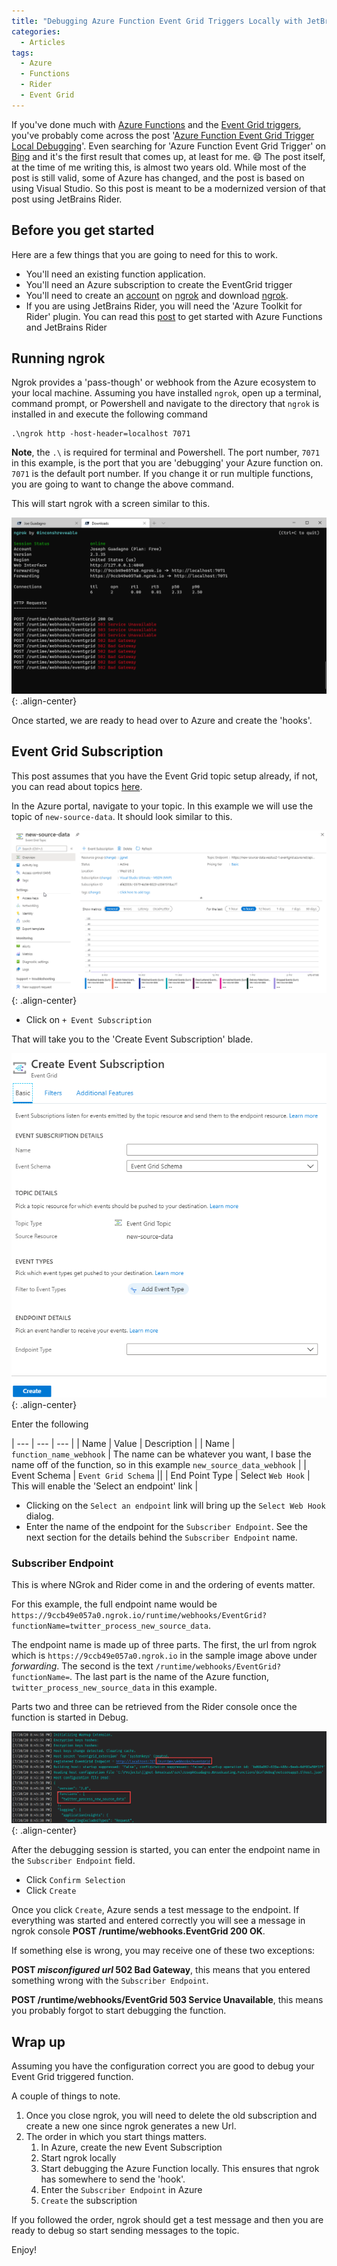 ```yaml
---
title: "Debugging Azure Function Event Grid Triggers Locally with JetBrains Rider"
categories:
  - Articles
tags:
  - Azure
  - Functions
  - Rider
  - Event Grid
---
```

If you've done much with [Azure Functions](https://docs.microsoft.com/en-us/azure/azure-functions/) and the [Event Grid triggers](https://docs.microsoft.com/en-us/azure/azure-functions/functions-bindings-event-grid-trigger), you've probably come across the post '[Azure Function Event Grid Trigger Local Debugging](https://docs.microsoft.com/en-us/azure/azure-functions/functions-debug-event-grid-trigger-local)'. Even searching for 'Azure Function Event Grid Trigger' on [Bing](https://www.bing.com/search?q=azure+function+event+grid+trigger) and it's the first result that comes up, at least for me. :smile: The post itself, at the time of me writing this, is almost two years old. While most of the post is still valid, some of Azure has changed, and the post is based on using Visual Studio. So this post is meant to be a modernized version of that post using JetBrains Rider.

## Before you get started

Here are a few things that you are going to need for this to work.

* You'll need an existing function application.
* You'll need an Azure subscription to create the EventGrid trigger
* You'll need to create an [account](https://dashboard.ngrok.com/signup) on [ngrok](https://ngrok.com/) and download [ngrok](https://ngrok.com/download).
* If you are using JetBrains Rider, you will need the 'Azure Toolkit for Rider' plugin. You can read this [post](https://khalidabuhakmeh.com/azure-functions-on-macos-with-jetbrains-rider) to get started with Azure Functions and JetBrains Rider

## Running ngrok

Ngrok provides a 'pass-though' or webhook from the Azure ecosystem to your local machine. Assuming you have installed `ngrok`, open up a terminal, command prompt, or Powershell and navigate to the directory that `ngrok` is installed in and execute the following command

```
.\ngrok http -host-header=localhost 7071
```

**Note**, the `.\` is required for terminal and Powershell.  The port number, `7071` in this example, is the port that you are 'debugging' your Azure function on.  `7071` is the default port number.  If you change it or run multiple functions, you are going to want to change the above command.

This will start ngrok with a screen similar to this.

![ngrok](/assets/images/posts/debug-azure-functions-locally-ngrok.png){: .align-center}

Once started, we are ready to head over to Azure and create the 'hooks'.

## Event Grid Subscription

This post assumes that you have the Event Grid topic setup already, if not, you can read about topics [here](https://docs.microsoft.com/en-us/azure/event-grid/concepts#topics).

In the Azure portal, navigate to your topic.  In this example we will use the topic of `new-source-data`.  It should look similar to this.

![Event Topic](/assets/images/posts/debug-azure-functions-locally-topic.png){: .align-center}

* Click on `+ Event Subscription`

That will take you to the 'Create Event Subscription' blade.

![Create Event Subscription](/assets/images/posts/debug-azure-functions-locally-create-event-subscription.png){: .align-center}

Enter the following

| --- | --- | --- |
| Name | Value | Description |
| Name | `function_name_webhook` | The name can be whatever you want, I base the name off of the function, so in this example `new_source_data_webhook` |
| Event Schema | `Event Grid Schema` ||
| End Point Type | Select `Web Hook` | This will enable the 'Select an endpoint' link |

* Clicking on the `Select an endpoint` link will bring up the `Select Web Hook` dialog.
* Enter the name of the endpoint for the `Subscriber Endpoint`. See the next section for the details behind the `Subscriber Endpoint` name.

### Subscriber Endpoint

This is where NGrok and Rider come in and the ordering of events matter.

For this example, the full endpoint name would be `https://9ccb49e057a0.ngrok.io/runtime/webhooks/EventGrid?functionName=twitter_process_new_source_data`.

The endpoint name is made up of three parts. The first, the url from ngrok which is `https://9ccb49e057a0.ngrok.io` in the sample image above under *forwarding*. The second is the text `/runtime/webhooks/EventGrid?functionName=`. The last part is the name of the Azure function, `twitter_process_new_source_data` in this example.  

Parts two and three can be retrieved from the Rider console once the function is started in Debug.

![Rider Log](/assets/images/posts/debug-azure-functions-locally-rider-log.png){: .align-center}

After the debugging session is started, you can enter the endpoint name in the `Subscriber Endpoint` field.

* Click `Confirm Selection`
* Click `Create`

Once you click `Create`, Azure sends a test message to the endpoint. If everything was started and entered correctly you will see a message in ngrok console **POST /runtime/webhooks.EventGrid 200 OK**.

If something else is wrong, you may receive one of these two exceptions:

**POST *misconfigured url* 502 Bad Gateway**, this means that you entered something wrong with the `Subscriber Endpoint`.

**POST /runtime/webhooks/EventGrid 503 Service Unavailable**, this means you probably forgot to start debugging the function.

## Wrap up

Assuming you have the configuration correct you are good to debug your Event Grid triggered function.

A couple of things to note.  

1. Once you close ngrok, you will need to delete the old subscription and create a new one since ngrok generates a new Url.
2. The order in which you start things matters.
   1. In Azure, create the new Event Subscription
   2. Start ngrok locally
   3. Start debugging the Azure Function locally. This ensures that ngrok has somewhere to send the 'hook'.
   4. Enter the `Subscriber Endpoint` in Azure
   5. `Create` the subscription

If you followed the order, ngrok should get a test message and then you are ready to debug so start sending messages to the topic.

Enjoy!
